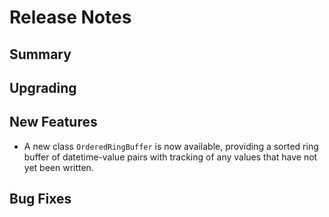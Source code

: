 # Release Notes

## Summary

<!-- Here goes a general summary of what this release is about -->

## Upgrading

<!-- Here goes notes on how to upgrade from previous versions, including deprecations and what they should be replaced with -->

## New Features

<!-- Here goes the main new features and examples or instructions on how to use them -->

* A new class `OrderedRingBuffer` is now available, providing a sorted ring buffer of datetime-value pairs with tracking of any values that have not yet been written.


## Bug Fixes

<!-- Here goes notable bug fixes that are worth a special mention or explanation -->

